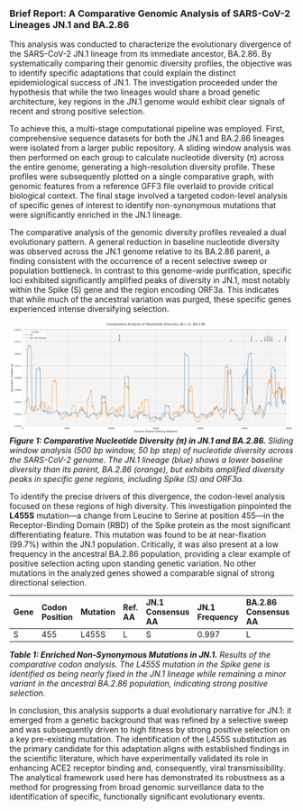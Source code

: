 ### **Brief Report: A Comparative Genomic Analysis of SARS-CoV-2 Lineages JN.1 and BA.2.86**

This analysis was conducted to characterize the evolutionary divergence of the SARS-CoV-2 JN.1 lineage from its immediate ancestor, BA.2.86. By systematically comparing their genomic diversity profiles, the objective was to identify specific adaptations that could explain the distinct epidemiological success of JN.1. The investigation proceeded under the hypothesis that while the two lineages would share a broad genetic architecture, key regions in the JN.1 genome would exhibit clear signals of recent and strong positive selection.

To achieve this, a multi-stage computational pipeline was employed. First, comprehensive sequence datasets for both the JN.1 and BA.2.86 lineages were isolated from a larger public repository. A sliding window analysis was then performed on each group to calculate nucleotide diversity (π) across the entire genome, generating a high-resolution diversity profile. These profiles were subsequently plotted on a single comparative graph, with genomic features from a reference GFF3 file overlaid to provide critical biological context. The final stage involved a targeted codon-level analysis of specific genes of interest to identify non-synonymous mutations that were significantly enriched in the JN.1 lineage.

The comparative analysis of the genomic diversity profiles revealed a dual evolutionary pattern. A general reduction in baseline nucleotide diversity was observed across the JN.1 genome relative to its BA.2.86 parent, a finding consistent with the occurrence of a recent selective sweep or population bottleneck. In contrast to this genome-wide purification, specific loci exhibited significantly amplified peaks of diversity in JN.1, most notably within the Spike (S) gene and the region encoding ORF3a. This indicates that while much of the ancestral variation was purged, these specific genes experienced intense diversifying selection.

<!-- Figure 1 Placeholder -->
![Comparative Diversity Plot](../../results/jn1_sweep_analysis/jn1_ba286_sliding_window.png)
***Figure 1: Comparative Nucleotide Diversity (π) in JN.1 and BA.2.86.** Sliding window analysis (500 bp window, 50 bp step) of nucleotide diversity across the SARS-CoV-2 genome. The JN.1 lineage (blue) shows a lower baseline diversity than its parent, BA.2.86 (orange), but exhibits amplified diversity peaks in specific gene regions, including Spike (S) and ORF3a.*

To identify the precise drivers of this divergence, the codon-level analysis focused on these regions of high diversity. This investigation pinpointed the **L455S** mutation—a change from Leucine to Serine at position 455—in the Receptor-Binding Domain (RBD) of the Spike protein as the most significant differentiating feature. This mutation was found to be at near-fixation (99.7%) within the JN.1 population. Critically, it was also present at a low frequency in the ancestral BA.2.86 population, providing a clear example of positive selection acting upon standing genetic variation. No other mutations in the analyzed genes showed a comparable signal of strong directional selection.

<!-- Figure 2 Placeholder (as a Markdown Table) -->
| Gene | Codon Position | Mutation | Ref. AA | JN.1 Consensus AA | JN.1 Frequency | BA.2.86 Consensus AA | BA.2.86 Frequency |
| :--- | :------------- | :------- | :------ | :---------------- | :------------- | :------------------- | :---------------- |
| S    | 455            | L455S    | L       | S                 | 0.997          | L                    | 0.888             |

***Table 1: Enriched Non-Synonymous Mutations in JN.1.** Results of the comparative codon analysis. The L455S mutation in the Spike gene is identified as being nearly fixed in the JN.1 lineage while remaining a minor variant in the ancestral BA.2.86 population, indicating strong positive selection.*

In conclusion, this analysis supports a dual evolutionary narrative for JN.1: it emerged from a genetic background that was refined by a selective sweep and was subsequently driven to high fitness by strong positive selection on a key pre-existing mutation. The identification of the L455S substitution as the primary candidate for this adaptation aligns with established findings in the scientific literature, which have experimentally validated its role in enhancing ACE2 receptor binding and, consequently, viral transmissibility. The analytical framework used here has demonstrated its robustness as a method for progressing from broad genomic surveillance data to the identification of specific, functionally significant evolutionary events.
